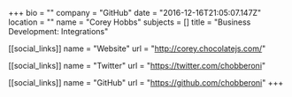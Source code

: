 +++
bio = ""
company = "GitHub"
date = "2016-12-16T21:05:07.147Z"
location = ""
name = "Corey Hobbs"
subjects = []
title = "Business Development: Integrations"

[[social_links]]
  name = "Website"
  url = "http://corey.chocolatejs.com/"

[[social_links]]
  name = "Twitter"
  url = "https://twitter.com/chobberoni"

[[social_links]]
  name = "GitHub"
  url = "https://github.com/chobberoni"
+++
